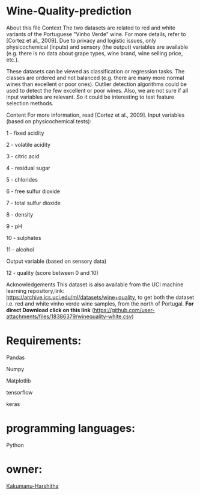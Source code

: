 # Wine-Quality-prediction
About this file
Context
The two datasets are related to red and white variants of the Portuguese "Vinho Verde" wine. For more details, refer to [Cortez et al., 2009]. Due to privacy and logistic issues, only physicochemical (inputs) and sensory (the output) variables are available (e.g. there is no data about grape types, wine brand, wine selling price, etc.).

These datasets can be viewed as classification or regression tasks. The classes are ordered and not balanced (e.g. there are many more normal wines than excellent or poor ones). Outlier detection algorithms could be used to detect the few excellent or poor wines. Also, we are not sure if all input variables are relevant. So it could be interesting to test feature selection methods.

Content
For more information, read [Cortez et al., 2009].
Input variables (based on physicochemical tests):

1 - fixed acidity

2 - volatile acidity

3 - citric acid

4 - residual sugar

5 - chlorides

6 - free sulfur dioxide

7 - total sulfur dioxide

8 - density

9 - pH

10 - sulphates

11 - alcohol

Output variable (based on sensory data)

12 - quality (score between 0 and 10)

Acknowledgements
This dataset is also available from the UCI machine learning repository,link: https://archive.ics.uci.edu/ml/datasets/wine+quality, to get both the dataset i.e. red and white vinho verde wine samples, from the north of Portugal.
**For direct Download click on this link** (https://github.com/user-attachments/files/18386379/winequality-white.csv)
 
# Requirements:
Pandas

Numpy

Matplotlib

tensorflow

keras
# programming languages:
Python
# owner:
[Kakumanu-Harshitha](https://github.com/Kakumanu-Harshitha)
